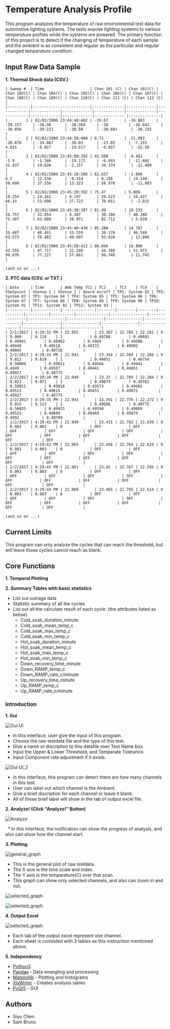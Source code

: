 # Temperature Analysis Profile 

This program analyzes the temperature of raw environmental test data for automotive lighting systems. The tests expose lighting systems to various temperature profiles while the systems are powered. The primary function of this project is to detect if the changing of temperature of each sample and the ambient is as consistent and regular as the particular and regular changed temperature condition.

## Input Raw Data Sample
**1. Thermal Shock data (CSV.)**

```
| Sweep #  | Time                    | Chan 101 (C) | Chan 102(C) | Chan 103(C) | Chan 104(C) | Chan 105(C) | Chan 106(C) | Chan 107(C) | Chan 108(C) | Chan 109(C) | Chan 110(C) | Chan 111 (C) | Chan 112 (C) |
|----------|-------------------------|--------------|-------------|-------------|-------------|-------------|-------------|-------------|-------------|-------------|-------------|------------- |--------------|
|        1 | 02/02/2000 23:44:40:402 | -39.67       | -36.883     | -39.157     | -38.98      | -38.569     | -38         | -38.641     | -38.856     | -39.221     | -38.58      | -38.601      | -39.235      |
|        2 | 02/02/2000 23:44:50:400 | 0.71         | -21.093     | -20.878     | -19.067     | -30.03      | -23.05      | -7.155      | 4.015       | -5.027      | -19.617     | -0.937       | -32.58       |
|        3 | 02/02/2000 23:45:00:392 | 41.508       | -9.481      | -5.9        | -1.346      | -19.172     | -6.093      | -11.602     | 32.437      | 19.626      | -2.157      | 34.374       | -22.409      |
|        4 | 02/02/2000 23:45:10:388 | 62.637       | -1.898      | 6.5         | 12.534      | -9.154      | 8.154       | 24.148      | 50.898      | 37.156      | 13.323      | 58.978       | -11.983      |
|        5 | 02/02/2000 23:45:20:392 | 75.47        | 5.009       | 18.254      | 24.162      | 0.197       | 20.523      | 34.437      | 66.14       | 51.606      | 27.723      | 76.651       | -2.815       |
|        6 | 02/02/2000 23:45:30:387 | 81.49        | 10.233      | 26.757      | 32.854      | 8.107       | 30.106      | 40.208      | 75.387      | 61.888      | 38.971      | 82.712       | 5.639        |
|        7 | 02/02/2000 23:45:40:430 | 85.288       | 14.787      | 35.487      | 40.491      | 15.559      | 38.178      | 46.548      | 83.573      | 70.482      | 49.097      | 93.826       | 13.806       |
|        8 | 02/02/2000 23:45:50:422 | 88.046       | 18.896      | 42.555      | 47.717      | 22.248      | 44.708      | 51.972      | 90.076      | 77.227      | 57.661      | 98.748       | 21.745       |

(and so on ...)

```

**2. PTC data (CSV. or TXT.)**

```
| Date     | Time       | Amb Temp TC1 | TC2    | TC3    | TC4    | VSetpoint | VSense 1 | VSense 2 | Board on/off | TP1: System 82 | TP2: System 83 | TP3: System 84 | TP4: System 85 | TP5: System 86 | TP6: System 87 | TP7: System 88 | TP8: System 89 | TP9: System 90 | TP10: System 91 | TP11: System 92 | TP12: System 93 |
|----------|------------|--------------|--------|--------|--------|-----------|----------|----------|--------------|----------------|----------------|----------------|----------------|----------------|----------------|----------------|----------------|----------------|-----------------|-----------------|-----------------|
| 2/2/2017 | 4:29:32 PM | 22.955       | 23.367 | 22.785 | 22.281 | 9         | 9.009    | 9.118    | 1            | 0.49788        | 0.49691        | 0.49941        | 0.48962        | 0.4949         | 0.49386        | 0.49448        | 0.49518        | 0.49372        | 0.49802         | 0.49865         | 0.48726         |
| 2/2/2017 | 4:29:33 PM | 22.943       | 23.364 | 22.764 | 22.266 | 9         | 9.012    | 9.019    | 1            | 0.49851        | 0.49754        | 0.50004        | 0.49011        | 0.49566        | 0.49441        | 0.4949         | 0.49587        | 0.49441        | 0.49851         | 0.49927         | 0.48775         |
| 2/2/2017 | 4:29:34 PM | 22.949       | 23.37  | 22.785 | 22.284 | 9         | 9.023    | 9.071    | 1            | 0.49879        | 0.49761        | 0.50011        | 0.49018        | 0.49573        | 0.49462        | 0.49511        | 0.49615        | 0.49455        | 0.49872         | 0.49927         | 0.48775         |
| 2/2/2017 | 4:29:35 PM | 22.943       | 23.391 | 22.776 | 22.272 | 9         | 9.015    | 9.122    | 1            | 0.49886        | 0.49775        | 0.50025        | 0.49025        | 0.49594        | 0.49469        | 0.49525        | 0.49608        | 0.49469        | 0.49879         | 0.4992          | 0.48789         |
| 2/2/2017 | 4:29:41 PM | 22.949       | 23.431 | 22.782 | 22.639 | 9         | 0.003    | 0.003    | 0            | OFF            | OFF            | OFF            | OFF            | OFF            | OFF            | OFF            | OFF            | OFF            | OFF             | OFF             | OFF             |
| 2/2/2017 | 4:29:42 PM | 22.965       | 23.456 | 22.764 | 22.629 | 9         | 0.003    | 0.003    | 0            | OFF            | OFF            | OFF            | OFF            | OFF            | OFF            | OFF            | OFF            | OFF            | OFF             | OFF             | OFF             |
| 2/2/2017 | 4:29:43 PM | 22.961       | 23.45  | 22.767 | 22.595 | 9         | 0.003    | 0.003    | 0            | OFF            | OFF            | OFF            | OFF            | OFF            | OFF            | OFF            | OFF            | OFF            | OFF             | OFF             | OFF             |
| 2/2/2017 | 4:29:44 PM | 22.968       | 23.465 | 22.785 | 22.614 | 9         | 0.003    | 0.003    | 0            | OFF            | OFF            | OFF            | OFF            | OFF            | OFF            | OFF            | OFF            | OFF            | OFF             | OFF             | OFF             |

(and so on ...)

```

## Current Limits

This program can only analyze the cycles that can reach the threshold, but will leave those cycles cannot reach as blank. 

## Core Functions

**1. Temporal Plotting**

**2. Summary Tables with basic statistics**
* List out outrage data
* Statistic summary of all the cycles
* List out all the calculate result of each cycle: (the attributes listed as below)
   * Cold_soak_duration_minute
   * Cold_soak_mean_temp_c
   * Cold_soak_max_temp_c
   * Cold_soak_min_temp_c
   * Hot_soak_duration_minute
   * Hot_soak_mean_temp_c
   * Hot_soak_max_temp_c
   * Hot_soak_min_temp_c
   * Down_recovery_time_minute
   * Down_RAMP_temp_c
   * Down_RAMP_rate_c/minute
   * Up_recovery_time_minute
   * Up_RAMP_temp_c
   * Up_RAMP_rate_c/minute

### Introduction
**1. Gui**

![Gui UI](/images/tshock_gui.PNG)

   * In this interface, user give the input of this program.
   * Choose the raw testdata file and the type of this test.
   * Give a name or discription to this datafile over Test Name box.
   * Input the Upper & Lower Threshold, and Temperate Tolerance.
   * Input Component rate adjustment if it exists.
   

![Gui UI_2](/images/tshock_gui_2.PNG)

   * In this interface, this program can detect there are how many channels in this test.
   * User can label out which channel is the Ambient.
   * Give a brief discription for each channel or leave it blank.
   * All of these brief label will show in the tab of output excel file.
   
**2. Analyze! (Click "Analyze!" Button)**

![Analyze](/images/notification.PNG)

   * In this interface, the notification can show the progress of analysis, and also can show how the channel start.
   
**3. Plotting**

![general_graph](/images/general_plot.PNG)

   * This is the general plot of raw testdata.
   * The X axis is the time scale and index.
   * The Y axis is the temperature(C) over that scan.
   * This graph can show only selected channels, and also can zoom in and out.
   
![selected_graph](/images/scale_in_graph.PNG)

![selected_graph](/images/ambient_graph.PNG)

**4. Output Excel**

![selected_graph](/images/output.PNG)

   * Each tab of the output excel represent one channel.
   * Each sheet is consisted with 3 tables as this instruction mentioned above.
   
**5. Independency**

* [Python3](https://www.python.org/)
* [Pandas](http://pandas.pydata.org/) - Data wrangling and processing
* [Matplotlib](https://plot.ly/python/) - Plotting and histograms
* [XlsWriter](http://xlsxwriter.readthedocs.io/) - Creates analysis tables
* [PyQt5](https://pypi.python.org/pypi/PyQt5) - GUI

## Authors

* Siyu Chen
* Sam Bruno
